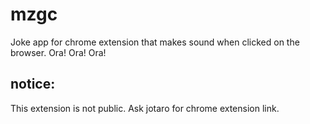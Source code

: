 # mzgc
Joke app for chrome extension that makes sound when clicked on the browser.
Ora!
Ora! Ora!
## notice:

This extension is not public. Ask jotaro for chrome extension link.
